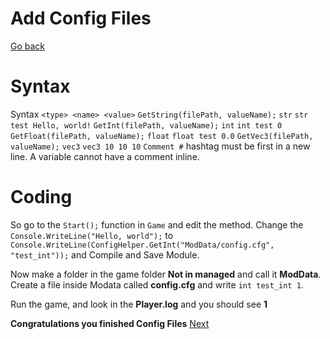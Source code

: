 # Add Config Files
[Go back](https://github.com/bamsestudio/Tutorials/blob/main/unity/modding/UnityModding.md)

# Syntax
Syntax `<type> <name> <value>`
`GetString(filePath, valueName);` `str` `str test Hello, world!`
`GetInt(filePath, valueName);` `int` `int test 0`
`GetFloat(filePath, valueName);` `float` `float test 0.0`
`GetVec3(filePath, valueName);` `vec3` `vec3 10 10 10`
`Comment #` hashtag must be first in a new line. A variable cannot have a comment inline.

# Coding
So go to the `Start();` function in `Game` and edit the method.
Change the `Console.WriteLine("Hello, world");` to `Console.WriteLine(ConfigHelper.GetInt("ModData/config.cfg", "test_int"));` and Compile and Save Module.

Now make a folder in the game folder **Not in managed** and call it **ModData**. Create a file inside Modata called **config.cfg** and write `int test_int 1`.

Run the game, and look in the **Player.log** and you should see **1**

**Congratulations you finished Config Files**
[Next](Config_Files.md)
